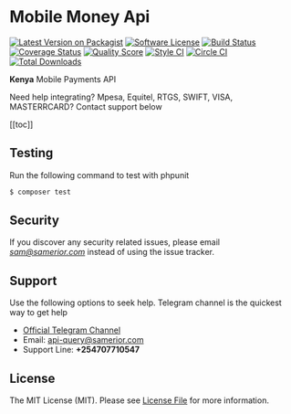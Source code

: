 # Mobile Money Api

[![Latest Version on Packagist][ico-version]][link-packagist]
[![Software License][ico-license]](LICENSE.md)
[![Build Status][ico-travis]][link-travis]
[![Coverage Status][ico-scrutinizer]][link-scrutinizer]
[![Quality Score][ico-code-quality]][link-code-quality]
[![Style CI][ico-style-ci]][link-style-ci]
[![Circle CI][ico-circle-ci]][link-circle-ci]
[![Total Downloads][ico-downloads]][link-downloads]

**Kenya** Mobile Payments API


Need help integrating?  Mpesa, Equitel, RTGS, SWIFT, VISA, MASTERRCARD? Contact support below

[[toc]]

## Testing

Run the following command to test with phpunit
``` bash
$ composer test
```

## Security

If you discover any security related issues, please email *sam@samerior.com* instead of using the issue tracker.

## Support

Use the following options to seek help. Telegram channel is the quickest way to get help

- [Official Telegram Channel](https://t.me/mobile_money_api)
- Email:  <api-query@samerior.com>
- Support Line: **+254707710547**


## License

The MIT License (MIT). Please see [License File](LICENSE.md) for more information.

[ico-version]: https://img.shields.io/packagist/v/samerior/mobile-money.svg?style=flat-square
[ico-license]: https://img.shields.io/badge/license-MIT-brightgreen.svg?style=flat-square
[ico-travis]: https://img.shields.io/travis/samerior/mobile-money/master.svg?style=flat-square
[ico-style-ci]: https://styleci.io/repos/132899622/shield?branch=master
[ico-circle-ci]: https://circleci.com/gh/samerior/mobile-money.png?style=shield
[ico-scrutinizer]: https://img.shields.io/scrutinizer/coverage/g/samerior/mobile-money.svg?style=flat-square
[ico-code-quality]: https://img.shields.io/scrutinizer/g/samerior/mobile-money.svg?style=flat-square
[ico-downloads]: https://img.shields.io/packagist/dt/samerior/mobile-money.svg?style=flat-square

[link-packagist]: https://packagist.org/packages/samerior/mobile-money
[link-travis]: https://travis-ci.org/samerior/mobile-money
[link-circle-ci]: https://circleci.com/gh/samerior/mobile-money
[link-scrutinizer]: https://scrutinizer-ci.com/g/samerior/mobile-money/code-structure
[link-code-quality]: https://scrutinizer-ci.com/g/samerior/mobile-money
[link-downloads]: https://packagist.org/packages/samerior/mobile-money
[link-style-ci]: https://styleci.io/repos/132899622
[link-author]: https://github.com/samueldervis
[link-contributors]: ../../contributors

